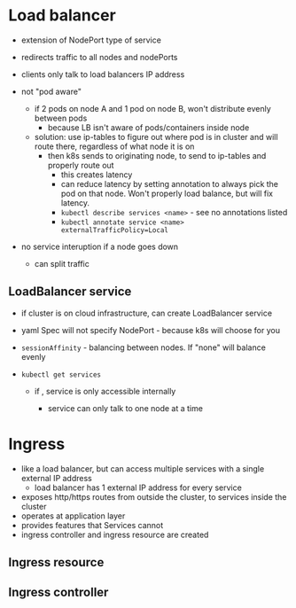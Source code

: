 # Load balancer
- extension of NodePort type of service
- redirects traffic to all nodes and nodePorts
- clients only talk to load balancers IP address
- not "pod aware"
    - if 2 pods on node A and 1 pod on node B, won't distribute evenly between pods
        - because LB isn't aware of pods/containers inside node
    - solution: use ip-tables to figure out where pod is in cluster and will route there, regardless of what node it is on
        - then k8s sends to originating node, to send to ip-tables and properly route out
            - this creates latency
            - can reduce latency by setting annotation to always pick the pod on that node. Won't properly load balance, but will fix latency.
            - `kubectl describe services <name>` - see no annotations listed
            - `kubectl annotate service <name> externalTrafficPolicy=Local`


- no service interuption if a node goes down
    - can split traffic

## LoadBalancer service
- if cluster is on cloud infrastructure, can create LoadBalancer service
- yaml Spec will not specify NodePort - because k8s will choose for you
- `sessionAffinity` - balancing between nodes. If "none" will balance evenly

- `kubectl get services`
    - if <none>, service is only accessible internally
        - service can only talk to one node at a time


# Ingress

- like a load balancer, but can access multiple services with a single external IP address
    - load balancer has 1 external IP address for every service
- exposes http/https routes from outside the cluster, to services inside the cluster
- operates at application layer
- provides features that Services cannot
- ingress controller and ingress resource are created

## Ingress resource

## Ingress controller